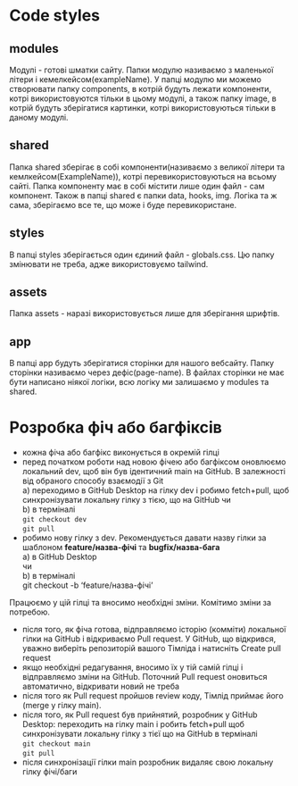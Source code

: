 # Code styles

## modules
Модулі - готові шматки сайту. Папки модулю називаємо з маленької літери і кемелкейсом(exampleName). У папці модулю ми можемо створювати папку components, в котрій будуть лежати компоненти, котрі використовуются тільки в цьому модулі, а також папку image, в котрій будуть зберігатися картинки, котрі використовуються тільки в даному модулі.

## shared
Папка shared зберігає в собі компоненти(називаємо з великої літери та кемлкейсом(ExampleName)), котрі перевикористовуються на всьому сайті. Папка компоненту має в собі містити лише один файл - сам компонент. Також в папці shared є папки data, hooks, img. Логіка та ж сама, зберігаємо все те, що може і буде перевикористане.

## styles
В папці styles зберігається один єдиний файл - globals.css. Цю папку змінювати не треба, адже використовуємо tailwind.

## assets
Папка assets - наразі використовується лише для зберігання шрифтів.

## app
В папці app будуть зберігатися сторінки для нашого вебсайту. Папку сторінки називаємо через дефіс(page-name). В файлах сторінки не має бути написано ніякої логіки, всю логіку ми залишаємо у modules та shared.

# Розробка фіч або багфіксів
- кожна фіча або багфікс виконується в  окремій гілці  
- перед початком роботи над новою фічею або багфіксом оновлюємо локальний dev, щоб він був ідентичний main на GitHub. В залежності від обраного способу взаємодії з Git   
 a) переходимо  в GitHub Desktop на гілку dev і робимо fetch+pull, щоб синхронізувати локальну гілку з тією, що на GitHub чи   
 b) в терміналі  
``git checkout dev``    
``git pull``
- робимо нову гілку з dev. Рекомендується давати назву гілки за шаблоном **feature/назва-фічі** та **bugfix/назва-бага**  
 a) в GitHub Desktop   
чи   
 b) в терміналі  
git checkout -b ‘feature/назва-фічі’

Працюємо у цій гілці та вносимо необхідні зміни. Комітимо зміни за потребою.
- після того, як фіча готова, відправляємо історію (комміти) локальної гілки на GitHub і відкриваємо Pull request. У GitHub, що відкрився, уважно виберіть репозиторій вашого Tімліда і натисніть Create pull request
- якщо необхідні редагування, вносимо їх у тій самій гілці і відправляємо зміни на GitHub. Поточний Pull request оновиться автоматично, відкривати новий не треба
- після того як Pull request  пройшов review коду, Тімлід приймає його (merge у гілку main).  
- після того, як Pull request був прийнятий, розробник у GitHub Desktop: переходить на гілку main і робить fetch+pull щоб синхронізувати локальну гілку з тієї що на GitHub в терміналі  
``git checkout main``    
``git pull``  
- після синхронізації гілки main розробник видаляє свою локальну гілку фічі/баги
